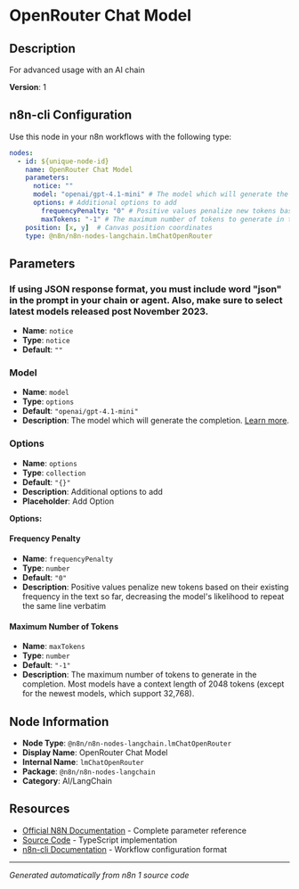 # OpenRouter Chat Model

## Description

For advanced usage with an AI chain

**Version**: 1

## n8n-cli Configuration

Use this node in your n8n workflows with the following type:

```yaml
nodes:
  - id: ${unique-node-id}
    name: OpenRouter Chat Model
    parameters:
      notice: ""
      model: "openai/gpt-4.1-mini" # The model which will generate the completion. <a href="https://openrouter.ai/docs/models">Learn more</a>.
      options: # Additional options to add
        frequencyPenalty: "0" # Positive values penalize new tokens based on their existing frequency in the text so far, decreasing the model's likelihood to repeat the same line verbatim
        maxTokens: "-1" # The maximum number of tokens to generate in the completion. Most models have a context length of 2048 tokens (except for the newest models, which support 32,768).
    position: [x, y]  # Canvas position coordinates
    type: @n8n/n8n-nodes-langchain.lmChatOpenRouter
```

## Parameters

### If using JSON response format, you must include word "json" in the prompt in your chain or agent. Also, make sure to select latest models released post November 2023.

- **Name**: `notice`
- **Type**: `notice`
- **Default**: `""`

### Model

- **Name**: `model`
- **Type**: `options`
- **Default**: `"openai/gpt-4.1-mini"`
- **Description**: The model which will generate the completion. <a href="https://openrouter.ai/docs/models">Learn more</a>.

### Options

- **Name**: `options`
- **Type**: `collection`
- **Default**: `"{}"`
- **Description**: Additional options to add
- **Placeholder**: Add Option

**Options:**

#### Frequency Penalty
- **Name**: `frequencyPenalty`
- **Type**: `number`
- **Default**: `"0"`
- **Description**: Positive values penalize new tokens based on their existing frequency in the text so far, decreasing the model's likelihood to repeat the same line verbatim

#### Maximum Number of Tokens
- **Name**: `maxTokens`
- **Type**: `number`
- **Default**: `"-1"`
- **Description**: The maximum number of tokens to generate in the completion. Most models have a context length of 2048 tokens (except for the newest models, which support 32,768).



## Node Information

- **Node Type**: `@n8n/n8n-nodes-langchain.lmChatOpenRouter`
- **Display Name**: OpenRouter Chat Model
- **Internal Name**: `lmChatOpenRouter`
- **Package**: `@n8n/n8n-nodes-langchain`
- **Category**: AI/LangChain

## Resources

- [Official N8N Documentation](https://docs.n8n.io/integrations/builtin/cluster-nodes/root-nodes/n8n-nodes-langchain.lmchatopenrouter/) - Complete parameter reference
- [Source Code](https://github.com/n8n-io/n8n/blob/master/packages/@n8n/nodes-langchain/nodes/llms/LmChatOpenRouter/LmChatOpenRouter.node.ts) - TypeScript implementation
- [n8n-cli Documentation](https://github.com/edenreich/n8n-cli) - Workflow configuration format

---
*Generated automatically from n8n 1 source code*
